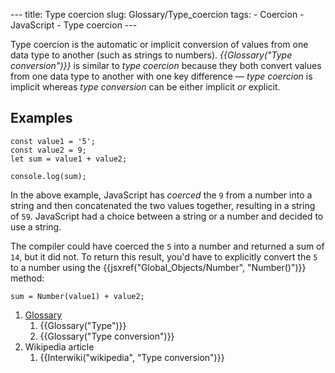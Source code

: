 --- title: Type coercion slug: Glossary/Type\_coercion tags: - Coercion - JavaScript - Type coercion ---

Type coercion is the automatic or implicit conversion of values from one data type to another (such as strings to numbers). *{{Glossary("Type conversion")}}* is similar to *type coercion* because they both convert values from one data type to another with one key difference — *type coercion* is implicit whereas *type conversion* can be either implicit *or* explicit.

Examples
--------

    const value1 = '5';
    const value2 = 9;
    let sum = value1 + value2;

    console.log(sum);

In the above example, JavaScript has *coerced* the `9` from a number into a string and then concatenated the two values together, resulting in a string of `59`. JavaScript had a choice between a string or a number and decided to use a string.

The compiler could have coerced the `5` into a number and returned a sum of `14`, but it did not. To return this result, you'd have to explicitly convert the `5` to a number using the {{jsxref("Global\_Objects/Number", "Number()")}} method:

    sum = Number(value1) + value2;

1.  [Glossary](/en-US/docs/Glossary)
    1.  {{Glossary("Type")}}
    2.  {{Glossary("Type conversion")}}
2.  Wikipedia article
    1.  {{Interwiki("wikipedia", "Type conversion")}}
